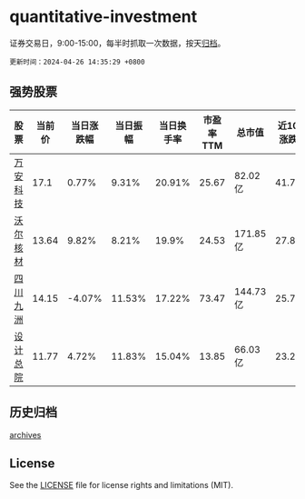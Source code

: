# quantitative-investment

证券交易日，9:00-15:00，每半时抓取一次数据，按天[归档](archives)。

`更新时间：2024-04-26 14:35:29 +0800`

## 强势股票

|股票|当前价|当日涨跌幅|当日振幅|当日换手率|市盈率TTM|总市值|近10日涨跌幅|
|----|----|----|----|----|----|----|----|
|[万安科技](https://xueqiu.com/S/SZ002590)|17.1|0.77%|9.31%|20.91%|25.67|82.02亿|41.79%|
|[沃尔核材](https://xueqiu.com/S/SZ002130)|13.64|9.82%|8.21%|19.9%|24.53|171.85亿|27.84%|
|[四川九洲](https://xueqiu.com/S/SZ000801)|14.15|-4.07%|11.53%|17.22%|73.47|144.73亿|25.78%|
|[设计总院](https://xueqiu.com/S/SH603357)|11.77|4.72%|11.83%|15.04%|13.85|66.03亿|23.25%|

## 历史归档

[archives](archives)

## License

See the [LICENSE](LICENSE) file for license rights and limitations (MIT).